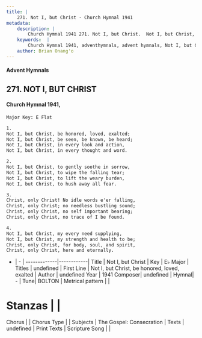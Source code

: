 ```yaml
---
title: |
    271. Not I, but Christ - Church Hymnal 1941
metadata:
    description: |
        Church Hymnal 1941 271. Not I, but Christ.  Not I, but Christ, be honored, loved, exalted; Not I, but Christ, be seen, be known, be heard; Not I, but Christ, in every look and action, Not I, but Christ, in every thought and word.  
    keywords:  |
        Church Hymnal 1941, adventhymnals, advent hymnals, Not I, but Christ, Not I, but Christ, be honored, loved, exalted. 
    author: Brian Onang'o
---
```


#### Advent Hymnals
## 271. NOT I, BUT CHRIST
####  Church Hymnal 1941,

```txt
Major Key: E Flat

1.
Not I, but Christ, be honored, loved, exalted;
Not I, but Christ, be seen, be known, be heard;
Not I, but Christ, in every look and action,
Not I, but Christ, in every thought and word.

2.
Not I, but Christ, to gently soothe in sorrow,
Not I, but Christ, to wipe the falling tear;
Not I, but Christ, to lift the weary burden,
Not I, but Christ, to hush away all fear.

3.
Christ, only Christ! No idle words e'er falling,
Christ, only Christ; no needless bustling sound;
Christ, only Christ, no self important bearing;
Christ, only Christ, no trace of I be found.

4.
Not I, but Christ, my every need supplying,
Not I, but Christ, my strength and health to be;
Christ, only Christ, for body, soul, and spirit,
Christ, only Christ, here and eternally.


```

- |   -  |
-------------|------------|
Title | Not I, but Christ |
Key | E♭ Major |
Titles | undefined |
First Line | Not I, but Christ, be honored, loved, exalted |
Author | undefined
Year | 1941
Composer| undefined |
Hymnal|  - |
Tune| BOLTON |
Metrical pattern | |
# Stanzas |  |
Chorus |  |
Chorus Type |  |
Subjects | The Gospel: Consecration |
Texts | undefined |
Print Texts | 
Scripture Song |  |
    
